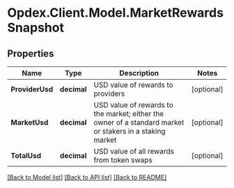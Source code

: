 # Opdex.Client.Model.MarketRewardsSnapshot

## Properties

Name | Type | Description | Notes
------------ | ------------- | ------------- | -------------
**ProviderUsd** | **decimal** | USD value of rewards to providers | [optional] 
**MarketUsd** | **decimal** | USD value of rewards to the market; either the owner of a standard market or stakers in a staking market | [optional] 
**TotalUsd** | **decimal** | USD value of all rewards from token swaps | [optional] 

[[Back to Model list]](../README.md#documentation-for-models) [[Back to API list]](../README.md#documentation-for-api-endpoints) [[Back to README]](../README.md)

